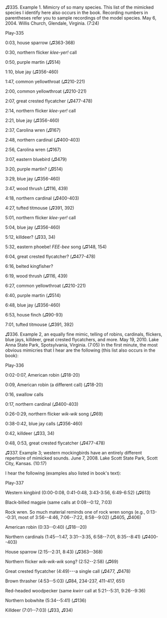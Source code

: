 ♫335. Example 1. Mimicry of so many species. This list of the mimicked
species I identify here also occurs in the book. Recording numbers in
parentheses refer you to sample recordings of the model species. May 6,
2004. Willis Church, Glendale, Virginia. (7:24)

Play-335

0:03, house sparrow (♫363-368)

0:30, northern flicker *klee-yer!* call

0:50, purple martin (♫514)

1:10, blue jay (♫356-460)

1:47, common yellowthroat (♫210-221)

2:00, common yellowthroat (♫210-221)

2:07, great crested flycatcher (♫477-478)

2:14, northern flicker *klee-yer!* call

2:21, blue jay (♫356-460)

2:37, Carolina wren (♫167)

2:48, northern cardinal (♫400-403)

2:56, Carolina wren (♫167)

3:07, eastern bluebird (♫479)

3:20, purple martin? (♫514)

3:29, blue jay (♫356-460)

3:47, wood thrush (♫116, 439)

4:18, northern cardinal (♫400-403)

4:27, tufted titmouse (♫391, 392)

5:01, northern flicker *klee-yer!* call

5:04, blue jay (♫356-460)

5:12, killdeer? (♫33, 34)

5:32, eastern phoebe! *FEE-bee* song (♫148, 154)

6:04, great crested flycatcher? (♫477-478)

6:16, belted kingfisher?

6:19, wood thrush (♫116, 439)

6:27, common yellowthroat (♫210-221)

6:40, purple martin (♫514)

6:48, blue jay (♫356-460)

6:53, house finch (♫90-93)

7:01, tufted titmouse (♫391, 392)

♫336. Example 2, an equally fine mimic, telling of robins, cardinals,
flickers, blue jays, killdeer, great crested flycatchers, and more. May
19, 2010. Lake Anna State Park, Spotsylvania, Virginia. (7:05) In the
first minute, the most obvious mimicries that I hear are the following
(this list also occurs in the book):

Play-336

0:02-0:07, American robin (♫18-20)

0:09, American robin (a different call) (♫18-20)

0:16, swallow calls

0:17, northern cardinal (♫400-403)

0:26-0:29, northern flicker *wik-wik* song (♫69)

0:38-0:42, blue jay calls (♫356-460)

0:42, killdeer (♫33, 34)

0:48, 0:53, great crested flycatcher (♫477-478)

♫337. Example 3; western mockingbirds have an entirely different
repertoire of mimicked sounds. June 7, 2008. Lake Scott State Park,
Scott City, Kansas. (10:17)

I hear the following (examples also listed in book's text):

Play-337

Western kingbird (0:00-0:08, 0:41-0:48, 3:43-3:56, 6:49-6:52) (♫613)

Black-billed magpie (same calls at 0:08--0:12, 7:03)

Rock wren. So much material reminds one of rock wren songs (e.g.,
0:13--0:31, most of 3:56--4:46, 7:06--7:22, 8:58--9:02) (♫405, ♫406)

American robin (0:33--0:40) (♫18--20)

Northern cardinals (1:45--1:47, 3:31--3:35, 6:58--7:01, 8:35--8:41)
(♫400--403)

House sparrow (2:15--2:31, 8:43) (♫363--368)

Northern flicker *wik-wik-wik* song? (2:52--2:58) (♫69)

Great crested flycatcher (4:49)---a single call (♫477, ♫478)

Brown thrasher (4:53--5:03) (♫84, 234-237, 411-417, 651)

Red-headed woodpecker (same *kwirr* call at 5:21--5:31, 9:26--9:36)

Northern bobwhite (5:34--5:41) (♫136)

Killdeer (7:01--7:03) (♫33, ♫34)


